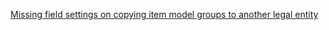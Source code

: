 [Missing field settings on copying item model groups to another legal entity](troubleshooting/costing/copying-item-model-groups.md)